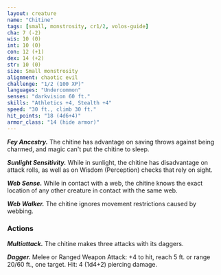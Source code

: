 ```yaml
---
layout: creature
name: "Chitine"
tags: [small, monstrosity, cr1/2, volos-guide]
cha: 7 (-2)
wis: 10 (0)
int: 10 (0)
con: 12 (+1)
dex: 14 (+2)
str: 10 (0)
size: Small monstrosity
alignment: chaotic evil
challenge: "1/2 (100 XP)"
languages: "Undercommon"
senses: "darkvision 60 ft."
skills: "Athletics +4, Stealth +4"
speed: "30 ft., climb 30 ft."
hit_points: "18 (4d6+4)"
armor_class: "14 (hide armor)"
---
```


***Fey Ancestry.*** The chitine has advantage on saving throws against being charmed, and magic can't put the chitine to sleep.

***Sunlight Sensitivity.*** While in sunlight, the chitine has disadvantage on attack rolls, as well as on Wisdom (Perception) checks that rely on sight.

***Web Sense.*** While in contact with a web, the chitine knows the exact location of any other creature in contact with the same web.

***Web Walker.*** The chitine ignores movement restrictions caused by webbing.

### Actions

***Multiattack.*** The chitine makes three attacks with its daggers.

***Dagger.*** Melee or Ranged Weapon Attack: +4 to hit, reach 5 ft. or range 20/60 ft., one target. Hit: 4 (1d4+2) piercing damage.
